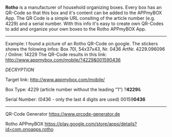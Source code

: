 **Rotho** is a manufacturer of household organizing boxes. Every box has an QR-Code so that this box and it's content can be added to the APPmyBOX App.
The QR Code is a simple URL consiting of the article number (e.g. 4229) and a serial number.
With this info it's easy to create own QR-Codes to add and organize your own boxes to the Rotho APPmyBOX App.

----
Example:
I found a picture of an Rotho QR-Code on google. The stickers shows the folowing infos:
Box 70l, 54x37x43, Nr. 0436
ArtNr. 4229.096096 / Online: 14229
The QR-Code results in this link:
http://www.appmybox.com/mobile/?4229&001590436

*DECRYPTION*

Target link:
http://www.appmybox.com/mobile/

Box Type: 4229 (article number without the leading "1")
?**4229**&

Serial Number: (0436 - only the last 4 digits are used)
00159**0436**

----
QR-Code Generator
https://www.qrcode-generator.de

Rotho APPmyBOX
https://play.google.com/store/apps/details?id=com.onoapps.rotho
